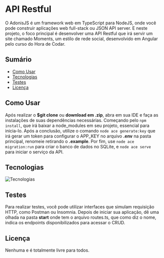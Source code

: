 # API Restful

O AdonisJS é um framework web em TypeScript para NodeJS, onde você pode construir aplicações web full-stack ou JSON API server. E neste projeto, o foco principal é desenvolver uma API Restful que irá servir um site chamado Moments, um estilo de rede social, desenvolvido em Angular pelo curso do Hora de Codar.

## Sumário

- [Como Usar](#como-usar)
- [Tecnologias](#tecnologias)
- [Testes](#testes)
- [Licença](#licença)

## Como Usar

Após realizar o **$git clone** ou **download em .zip**, abra em sua IDE e faça as instalações de suas dependências necessárias. Começando pelo `npm install`, que irá baixar a node_modules em seu projeto, essencial para inicia-lo. Após a conclusão, utilize o comando `node ace generate:key` que irá gerar um token para configurar o APP_KEY no arquivo **.env** na pasta principal, renomeie retirando o **.example**. Por fim, use `node ace migration:run` para criar o banco de dados no SQLite, e `node ace serve` para iniciar o serviço da API.

## Tecnologias

![Tecnologias](https://skillicons.dev/icons?i=typescript)

## Testes

Para realizar testes, você pode utilizar interfaces que simulam requisição HTTP, como Postman ou Insomnia. Depois de iniciar sua aplicação, dê uma olhada na pasta **start** onde tem o arquivo routes.ts, que como diz o nome, indica os endpoints disponibilizados para acessar o CRUD.

## Licença
Nenhuma e é totalmente livre para todos.
